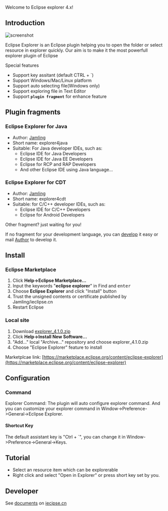 Welcome to Eclipse explorer 4.x!
## Introduction

![screenshot](http://dl.ieclipse.cn/sreenshots/explorer.png)

Eclipse Explorer is an Eclipse plugin helping you to open the folder or select resource in explorer quickly.
Our aim is to make it the most powerfull explorer plugin of Eclipse

Special features

- Support key assitant (default CTRL + `)
- Support Windows/Mac/Linux platform
- Support auto selecting file(Windows only)
- Support exploring file in Text Editor
- Support **`plugin fragment`** for enhance feature

## Plugin fragments
### Eclipse Explorer for Java
  - Author: [Jamling]
  - Short name: explorer4java
  - Suitable: For Java developer IDEs, such as:
    * Eclipse IDE for Java Developers
    * Eclipse IDE for Java EE Developers
    * Eclipse for RCP and RAP Developers
    * And other Eclipse IDE using Java language...
### Eclipse Explorer for CDT
 - Author: [Jamling]
 - Short name: explorer4cdt
 - Suitable: for C/C++ developer IDEs, such as:
    * Eclipse IDE for C/C++ Developers
    * Eclipse for Android Developers

Other fragment? just waiting for you!

If no fragment for your development language, you can [develop](http://ieclipse.cn/p/eclipse-explorer/develop.html) it easy or mail [Author](mailto:li.jamling@gmail.com) to develop it.

## Install
### Eclipse Marketplace
1. Click **Help->Eclipse Marketplace...**
2. Input the keywords "**eclipse explorer**" in Find and <kbd>enter</kbd>
3. Choose **Eclipse Explorer** and click "Install" button
4. Trust the unsigned contents or certificate published by Jamling/ieclipse.cn
5. Restart Eclipse

### Local site
1. Download [explorer_4.1.0.zip](https://github.com/Jamling/eclipse-explorer/releases/download/v4.1.0/explorer_4.1.0.zip)
2. Click **Help->Install New Software...** 
3. "Add..." local "Archive..." repository and choose explorer_4.1.0.zip
4. Choose "Eclipse Explorer" feature to install

Marketplcae link: [https://marketplace.eclipse.org/content/eclipse-explorer](https://marketplace.eclipse.org/content/eclipse-explorer)

## Configuration
### Command

Explorer Command: The plugin will auto configure explorer command. And you can customize your explorer command in Window->Preference->General->Eclipse Explorer. 

#### Shortcut Key
The default assistant key is "Ctrl + `", you can change it in Window->Preference->General->Keys.

## Tutorial

- Select an resource item which can be explorerable
- Right click and select "Open in Explorer" or press short key set by you.

## Developer
See [documents](http://ieclipse.cn/en/p/eclipse-explorer/develop.html) on [iecipse.cn](http://ieclipse.cn/en/p/eclipse-explorer) 

[Jamling]: https://github.com/Jamling/
